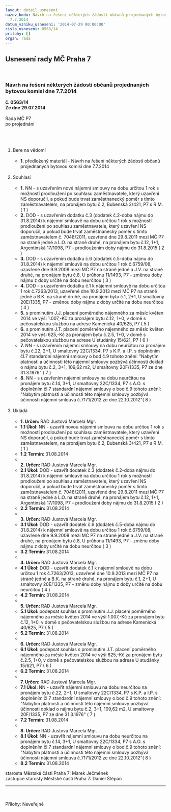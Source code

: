 ```yaml
---
layout: detail_usneseni
nazev_bodu: Návrh na řešení některých žádostí občanů projednaných bytovou komisí dne
  7.7.2014
datum_vzniku_usneseni: '2014-07-29 00:00:00'
cislo_usneseni: 0563/14
prilohy: []
organ: rada
---
```

<div id="ucUsn_pList" class="usn">
	<span><h2>Usnesení rady MČ Praha 7 </h2>
<br></span><div class="standBody">
<span><h3>Návrh na řešení některých žádostí občanů projednaných bytovou komisí dne 7.7.2014</h3></span><div class="center">
		<strong>č. 0563/14</strong><br>
	</div>
<div class="center">
		<strong>Ze dne 29.07.2014</strong><br><br>
	</div>Rada MČ P7<br>po projednání<br><br><br><ol>
<br><li>Bere na vědomí<br><ul>
<br><li>
<strong>1.</strong> předložený materiál - Návrh na řešení některých žádostí občanů projednaných bytovou komisí dne 7.7.2014</li>
</ul>
<br>
</li>
<li>Souhlasí<br><ul>
<br><li>
<strong>1.</strong> NN - s uzavřením nové nájemní smlouvy na dobu určitou 1 rok s možností prodloužení po souhlasu zaměstnavatele, který uzavření NS doporučil, a pokud bude trvat zaměstnanecký poměr s tímto zaměstnavatelem, na pronájem bytu č.2, Bubenská 3/421, P7 s R.M. ( 1 )<br>
</li>
<li>
<strong>2.</strong> DOD - s uzavřením dodatku č.3 (dodatek č.2-doba nájmu do 31.8.2014) k nájemní smlouvě na dobu určitou 1 rok s možností prodloužení po souhlasu zaměstnavatele, který uzavření NS doporučil, a pokud bude trvat zaměstnanecký poměr s tímto zaměstnavatelem č. 7048/2011, uzavřené dne 29.8.2011 mezi MČ P7 na straně jedné a Ĺ.O. na straně druhé, na pronájem bytu č.12, 1+1, Argentinská 17/1098, P7 - prodloužením doby nájmu do 31.8.2015 ( 2 )<br>
</li>
<li>
<strong>3.</strong> DOD - s uzavřením dodatku č.6 (dodatek č.5-doba nájmu do 31.8.2014) k nájemní smlouvě na dobu určitou 1 rok č.6759/08, uzavřené dne 9.9.2008 mezi MČ P7 na straně jedné a J.V. na straně druhé, na pronájem bytu č.8, U průhonu 11/1493, P7 - změnou doby nájmu z doby určité na dobu neurčitou ( 3 )<br>
</li>
<li>
<strong>4.</strong> DOD - s uzavřením dodatku č.1 k nájemní smlouvě na dobu určitou 1 rok č.7263/2013, uzavřené dne 10.9.2013 mezi MČ P7 na straně jedné a B.K. na straně druhé, na pronájem bytu č.1, 2+1, U smaltovny 20E/1335, P7 - změnou doby nájmu z doby určité na dobu neurčitou ( 4 )<br>
</li>
<li>
<strong>5.</strong> s prominutím J.J. placení poměrného nájemného za měsíc květen 2014 ve výši 1.007,-Kč za pronájem bytu č.12, 1+0, v domě s pečovatelskou službou na adrese Kamenická 40/625, P7 ( 5 )<br>
</li>
<li>
<strong>6.</strong> s prominutím J.T. placení poměrného nájemného za měsíc květen 2014 ve výši 625,-Kč za pronájem bytu č.2.5, 1+0, v domě s pečovatelskou službou na adrese U studánky 15/621, P7 ( 6 )<br>
</li>
<li>
<strong>7.</strong> NN - s uzavřením nájemní smlouvy na dobu neurčitou na pronájem bytu č.22, 2+1, U smaltovny 22C/1334, P7 s K.P. a I.P. s doplněním čl.7 standardní nájemní smlouvy o bod č.9 tohoto znění: "Nabytím platnosti a účinnosti této nájemní smlouvy pozbývá účinnosti doklad o nájmu bytu č.2, 3+1, 109,62 m2, U smaltovny 20F/1335, P7 ze dne 31.3.1976" ( 7 )<br>
</li>
<li>
<strong>8.</strong> NN - s uzavřením nájemní smlouvy na dobu neurčitou na pronájem bytu č.14, 3+1, U smaltovny 22C/1334, P7 s A.O. s doplněním čl.7 standardní nájemní smlouvy o bod č.9 tohoto znění: "Nabytím platnosti a účinnosti této nájemní smlouvy pozbývá účinnosti nájemní smlouva č.7171/2012 ze dne 22.10.2012"( 8 )</li>
</ul>
<br>
</li>
<li>Ukládá<br><ul>
<br><li>
<strong>1. Určen: </strong>RAD Justová Marcela Mgr.<br>
</li>
<li>
<strong>1.1 Úkol: </strong>NN - uzavřít novou nájemní smlouvu na dobu určitou 1 rok s možností prodloužení po souhlasu zaměstnavatele, který uzavření NS doporučil, a pokud bude trvat zaměstnanecký poměr s tímto zaměstnavatelem, na pronájem bytu č.2, Bubenská 3/421, P7 s R.M. ( 1 )<br>
</li>
<li>
<strong>1.2 Termín: </strong>31.08.2014<br>
</li>
<li>
<strong><br>2. Určen: </strong>RAD Justová Marcela Mgr.<br>
</li>
<li>
<strong>2.1 Úkol: </strong>DOD - uzavřít dodatek č.3 (dodatek č.2-doba nájmu do 31.8.2014) k nájemní smlouvě na dobu určitou 1 rok s možností prodloužení po souhlasu zaměstnavatele, který uzavření NS doporučil, a pokud bude trvat zaměstnanecký poměr s tímto zaměstnavatelem č. 7048/2011, uzavřené dne 29.8.2011 mezi MČ P7 na straně jedné a Ĺ.O. na straně druhé, na pronájem bytu č.12, 1+1, Argentinská 17/1098, P7 - prodloužení doby nájmu do 31.8.2015 ( 2 )<br>
</li>
<li>
<strong>2.2 Termín: </strong>31.08.2014<br>
</li>
<li>
<strong><br>3. Určen: </strong>RAD Justová Marcela Mgr.<br>
</li>
<li>
<strong>3.1 Úkol: </strong>DOD - uzavřít dodatek č.6 (dodatek č.5-doba nájmu do 31.8.2014) k nájemní smlouvě na dobu určitou 1 rok č.6759/08, uzavřené dne 9.9.2008 mezi MČ P7 na straně jedné a J.V. na straně druhé, na pronájem bytu č.8, U průhonu 11/1493, P7 - změnu doby nájmu z doby určité na dobu neurčitou ( 3 )<br>
</li>
<li>
<strong>3.2 Termín: </strong>31.08.2014<br>
</li>
<li>
<strong><br>4. Určen: </strong>RAD Justová Marcela Mgr.<br>
</li>
<li>
<strong>4.1 Úkol: </strong>DOD - uzavřít dodatek č.1 k nájemní smlouvě na dobu určitou 1 rok č.7263/2013, uzavřené dne 10.9.2013 mezi MČ P7 na straně jedné a B.K. na straně druhé, na pronájem bytu č.1, 2+1, U smaltovny 20E/1335, P7 - změnu doby nájmu z doby určité na dobu neurčitou ( 4 )<br>
</li>
<li>
<strong>4.2 Termín: </strong>31.08.2014<br>
</li>
<li>
<strong><br>5. Určen: </strong>RAD Justová Marcela Mgr.<br>
</li>
<li>
<strong>5.1 Úkol: </strong>podepsat souhlas s prominutím J.J. placení poměrného nájemného za měsíc květen 2014 ve výši 1.007,-Kč za pronájem bytu č.12, 1+0, v domě s pečovatelskou službou na adrese Kamenická 40/625, P7 ( 5 )<br>
</li>
<li>
<strong>5.2 Termín: </strong>31.08.2014<br>
</li>
<li>
<strong><br>6. Určen: </strong>RAD Justová Marcela Mgr.<br>
</li>
<li>
<strong>6.1 Úkol: </strong>podepsat souhlas s prominutím J.T. placení poměrného nájemného za měsíc květen 2014 ve výši 625,-Kč za pronájem bytu č.2.5, 1+0, v domě s pečovatelskou službou na adrese U studánky 15/621, P7 ( 6 )<br>
</li>
<li>
<strong>6.2 Termín: </strong>31.08.2014<br>
</li>
<li>
<strong><br>7. Určen: </strong>RAD Justová Marcela Mgr.<br>
</li>
<li>
<strong>7.1 Úkol: </strong>NN - uzavřít nájemní smlouvu na dobu neurčitou na pronájem bytu č.22, 2+1, U smaltovny 22C/1334, P7 s K.P. a I.P. s doplněním čl.7 standardní nájemní smlouvy o bod č.9 tohoto znění: "Nabytím platnosti a účinnosti této nájemní smlouvy pozbývá účinnosti doklad o nájmu bytu č.2, 3+1, 109,62 m2, U smaltovny 20F/1335, P7 ze dne 31.3.1976" ( 7 )<br>
</li>
<li>
<strong>7.2 Termín: </strong>31.08.2014<br>
</li>
<li>
<strong><br>8. Určen: </strong>RAD Justová Marcela Mgr.<br>
</li>
<li>
<strong>8.1 Úkol: </strong>NN - uzavřít nájemní smlouvu na dobu neurčitou na pronájem bytu č.14, 3+1, U smaltovny 22C/1334, P7 s A.O. s doplněním čl.7 standardní nájemní smlouvy o bod č.9 tohoto znění: "Nabytím platnosti a účinnosti této nájemní smlouvy pozbývá účinnosti nájemní smlouva č.7171/2012 ze dne 22.10.2012"( 8 )<br>
</li>
<li>
<strong>8.2 Termín: </strong>31.08.2014</li>
</ul>
</li>
</ol>starosta Městské části Praha 7: Marek Ječmének<br>zástupce starosty Městské části Praha 7: Daniel Štěpán <br><hr>
<br><br>Přílohy: Neveřejné</div>
</div>
